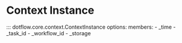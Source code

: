 # Context Instance

::: dotflow.core.context.ContextInstance
    options:
        members:
            - _time
            - _task_id
            - _workflow_id
            - _storage

